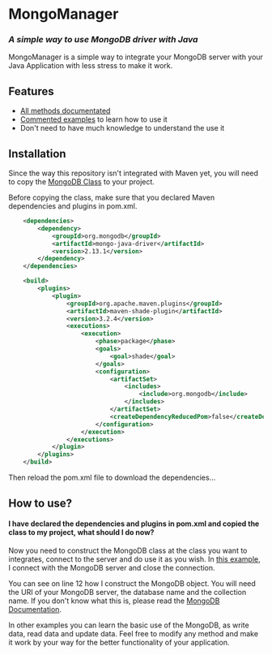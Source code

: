 # MongoManager
### _A simple way to use MongoDB driver with Java_

MongoManager is a simple way to integrate your MongoDB server with your Java Application with less stress to make it work.

## Features

- [All methods documentated](https://github.com/Gabriielsm/MongoManager/blob/main/src/main/java/me/gabriielsm/MongoManager/MongoDB.java)
- [Commented examples](https://github.com/Gabriielsm/MongoManager/tree/main/src/main/java/me/gabriielsm/examples) to learn how to use it
- Don't need to have much knowledge to understand the use it
 
## Installation

Since the way this repository isn't integrated with Maven yet, you will need to copy the [MongoDB Class](https://github.com/Gabriielsm/MongoManager/blob/main/src/main/java/me/gabriielsm/MongoManager/MongoDB.java) to your project.

Before copying the class, make sure that you declared Maven dependencies and plugins in pom.xml.

```xml
    <dependencies>
        <dependency>
            <groupId>org.mongodb</groupId>
            <artifactId>mongo-java-driver</artifactId>
            <version>2.13.1</version>
        </dependency>
    </dependencies>

    <build>
        <plugins>
            <plugin>
                <groupId>org.apache.maven.plugins</groupId>
                <artifactId>maven-shade-plugin</artifactId>
                <version>3.2.4</version>
                <executions>
                    <execution>
                        <phase>package</phase>
                        <goals>
                            <goal>shade</goal>
                        </goals>
                        <configuration>
                            <artifactSet>
                                <includes>
                                    <include>org.mongodb</include>
                                </includes>
                            </artifactSet>
                            <createDependencyReducedPom>false</createDependencyReducedPom>
                        </configuration>
                    </execution>
                </executions>
            </plugin>
        </plugins>
    </build>
```

Then reload the pom.xml file to download the dependencies...

## How to use?

#### I have declared the dependencies and plugins in pom.xml and copied the class to my project, what should I do now?

Now you need to construct the MongoDB class at the class you want to integrates, connect to the server and do use it as you wish.
In [this example](https://github.com/Gabriielsm/MongoManager/blob/main/src/main/java/me/gabriielsm/examples/Connect.java), I connect with the MongoDB server and close the connection.

You can see on line 12 how I construct the MongoDB object. You will need the URI of your MongoDB server, the database name and the collection name. 
If you don't know what this is, please read the [MongoDB Documentation](https://docs.mongodb.com/drivers/java/).

In other examples you can learn the basic use of the MongoDB, as write data, read data and update data.
Feel free to modify any method and make it work by your way for the better functionality of your application.
